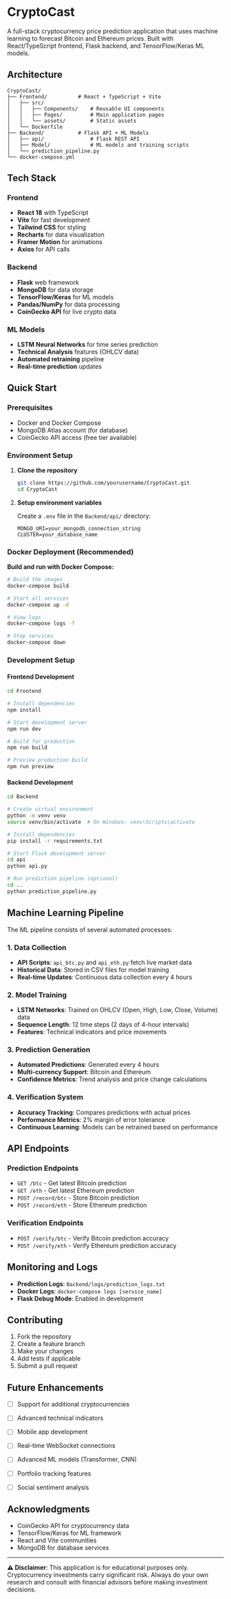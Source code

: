 # CryptoCast 

A full-stack cryptocurrency price prediction application that uses machine learning to forecast Bitcoin and Ethereum prices. Built with React/TypeScript frontend, Flask backend, and TensorFlow/Keras ML models.
##  Architecture

```
CryptoCast/
├── Frontend/          # React + TypeScript + Vite
│   ├── src/
│   │   ├── Components/    # Reusable UI components
│   │   ├── Pages/         # Main application pages
│   │   └── assets/        # Static assets
│   └── Dockerfile
├── Backend/           # Flask API + ML Models
│   ├── api/               # Flask REST API
│   ├── Model/             # ML models and training scripts
│   └── prediction_pipeline.py
└── docker-compose.yml
```

##  Tech Stack

### Frontend

- **React 18** with TypeScript
- **Vite** for fast development
- **Tailwind CSS** for styling
- **Recharts** for data visualization
- **Framer Motion** for animations
- **Axios** for API calls

### Backend

- **Flask** web framework
- **MongoDB** for data storage
- **TensorFlow/Keras** for ML models
- **Pandas/NumPy** for data processing
- **CoinGecko API** for live crypto data

### ML Models

- **LSTM Neural Networks** for time series prediction
- **Technical Analysis** features (OHLCV data)
- **Automated retraining** pipeline
- **Real-time prediction** updates

##  Quick Start

### Prerequisites

- Docker and Docker Compose
- MongoDB Atlas account (for database)
- CoinGecko API access (free tier available)

### Environment Setup

1. **Clone the repository**

   ```bash
   git clone https://github.com/yourusername/CryptoCast.git
   cd CryptoCast
   ```

2. **Setup environment variables**

   Create a `.env` file in the `Backend/api/` directory:

   ```env
   MONGO_URI=your_mongodb_connection_string
   CLUSTER=your_database_name
   ```

###  Docker Deployment (Recommended)

**Build and run with Docker Compose:**

```bash
# Build the images
docker-compose build

# Start all services
docker-compose up -d

# View logs
docker-compose logs -f

# Stop services
docker-compose down
```

###  Development Setup

#### Frontend Development

```bash
cd Frontend

# Install dependencies
npm install

# Start development server
npm run dev

# Build for production
npm run build

# Preview production build
npm run preview
```

#### Backend Development

```bash
cd Backend

# Create virtual environment
python -m venv venv
source venv/bin/activate  # On Windows: venv\Scripts\activate

# Install dependencies
pip install -r requirements.txt

# Start Flask development server
cd api
python api.py

# Run prediction pipeline (optional)
cd ..
python prediction_pipeline.py
```

##  Machine Learning Pipeline

The ML pipeline consists of several automated processes:

### 1. Data Collection

- **API Scripts**: `api_btc.py` and `api_eth.py` fetch live market data
- **Historical Data**: Stored in CSV files for model training
- **Real-time Updates**: Continuous data collection every 4 hours

### 2. Model Training

- **LSTM Networks**: Trained on OHLCV (Open, High, Low, Close, Volume) data
- **Sequence Length**: 12 time steps (2 days of 4-hour intervals)
- **Features**: Technical indicators and price movements

### 3. Prediction Generation

- **Automated Predictions**: Generated every 4 hours
- **Multi-currency Support**: Bitcoin and Ethereum
- **Confidence Metrics**: Trend analysis and price change calculations

### 4. Verification System

- **Accuracy Tracking**: Compares predictions with actual prices
- **Performance Metrics**: 2% margin of error tolerance
- **Continuous Learning**: Models can be retrained based on performance

##  API Endpoints

### Prediction Endpoints

- `GET /btc` - Get latest Bitcoin prediction
- `GET /eth` - Get latest Ethereum prediction
- `POST /record/btc` - Store Bitcoin prediction
- `POST /record/eth` - Store Ethereum prediction

### Verification Endpoints

- `POST /verify/btc` - Verify Bitcoin prediction accuracy
- `POST /verify/eth` - Verify Ethereum prediction accuracy

##  Monitoring and Logs

- **Prediction Logs**: `Backend/logs/prediction_logs.txt`
- **Docker Logs**: `docker-compose logs [service_name]`
- **Flask Debug Mode**: Enabled in development

##  Contributing

1. Fork the repository
2. Create a feature branch
3. Make your changes
4. Add tests if applicable
5. Submit a pull request

##  Future Enhancements

- [ ] Support for additional cryptocurrencies
- [ ] Advanced technical indicators
- [ ] Mobile app development
- [ ] Real-time WebSocket connections
- [ ] Advanced ML models (Transformer, CNN)
- [ ] Portfolio tracking features
- [ ] Social sentiment analysis


##  Acknowledgments

- CoinGecko API for cryptocurrency data
- TensorFlow/Keras for ML framework
- React and Vite communities
- MongoDB for database services

---

**⚠️ Disclaimer**: This application is for educational purposes only. Cryptocurrency investments carry significant risk. Always do your own research and consult with financial advisors before making investment decisions.

